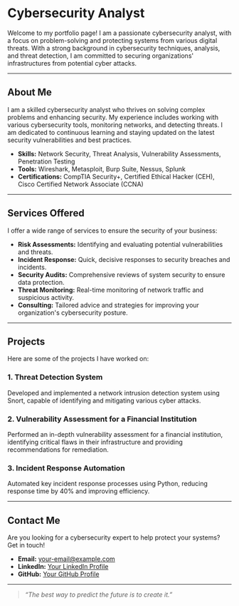 # **Cybersecurity Analyst**

Welcome to my portfolio page! I am a passionate cybersecurity analyst, with a focus on problem-solving and protecting systems from various digital threats. With a strong background in cybersecurity techniques, analysis, and threat detection, I am committed to securing organizations' infrastructures from potential cyber attacks.

---

## **About Me**

I am a skilled cybersecurity analyst who thrives on solving complex problems and enhancing security. My experience includes working with various cybersecurity tools, monitoring networks, and detecting threats. I am dedicated to continuous learning and staying updated on the latest security vulnerabilities and best practices.

- **Skills:** Network Security, Threat Analysis, Vulnerability Assessments, Penetration Testing
- **Tools:** Wireshark, Metasploit, Burp Suite, Nessus, Splunk
- **Certifications:** CompTIA Security+, Certified Ethical Hacker (CEH), Cisco Certified Network Associate (CCNA)

---

## **Services Offered**

I offer a wide range of services to ensure the security of your business:

- **Risk Assessments:** Identifying and evaluating potential vulnerabilities and threats.
- **Incident Response:** Quick, decisive responses to security breaches and incidents.
- **Security Audits:** Comprehensive reviews of system security to ensure data protection.
- **Threat Monitoring:** Real-time monitoring of network traffic and suspicious activity.
- **Consulting:** Tailored advice and strategies for improving your organization's cybersecurity posture.

---

## **Projects**

Here are some of the projects I have worked on:

### **1. Threat Detection System**
Developed and implemented a network intrusion detection system using Snort, capable of identifying and mitigating various cyber attacks.

### **2. Vulnerability Assessment for a Financial Institution**
Performed an in-depth vulnerability assessment for a financial institution, identifying critical flaws in their infrastructure and providing recommendations for remediation.

### **3. Incident Response Automation**
Automated key incident response processes using Python, reducing response time by 40% and improving efficiency.

---

## **Contact Me**

Are you looking for a cybersecurity expert to help protect your systems? Get in touch!

- **Email:** [your-email@example.com](mailto:your-abdulsalamolarinoyebashir@gmail.com)
- **LinkedIn:** [Your LinkedIn Profile](https://www.linkedin.com/in/your-profile)
- **GitHub:** [Your GitHub Profile](https://github.com/your-username)

---

> _“The best way to predict the future is to create it.”_
